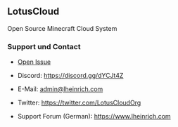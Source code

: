 ## LotusCloud

Open Source Minecraft Cloud System

### Support und Contact
- <a href="https://github.com/NexusByte/LotusCloud/issues">Open Issue</a>
- Discord: https://discord.gg/dYCJt4Z
- E-Mail: admin@lheinrich.com
- Twitter: https://twitter.com/LotusCloudOrg

- Support Forum (German): https://www.lheinrich.com
